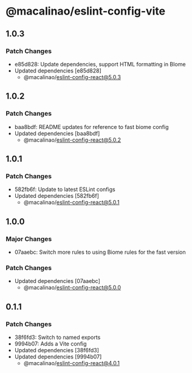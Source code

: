 # @macalinao/eslint-config-vite

## 1.0.3

### Patch Changes

- e85d828: Update dependencies, support HTML formatting in BIome
- Updated dependencies [e85d828]
  - @macalinao/eslint-config-react@5.0.3

## 1.0.2

### Patch Changes

- baa8bdf: README updates for reference to fast biome config
- Updated dependencies [baa8bdf]
  - @macalinao/eslint-config-react@5.0.2

## 1.0.1

### Patch Changes

- 582fb6f: Update to latest ESLint configs
- Updated dependencies [582fb6f]
  - @macalinao/eslint-config-react@5.0.1

## 1.0.0

### Major Changes

- 07aaebc: Switch more rules to using Biome rules for the fast version

### Patch Changes

- Updated dependencies [07aaebc]
  - @macalinao/eslint-config-react@5.0.0

## 0.1.1

### Patch Changes

- 38f6fd3: Switch to named exports
- 9994b07: Adds a Vite config
- Updated dependencies [38f6fd3]
- Updated dependencies [9994b07]
  - @macalinao/eslint-config-react@4.0.1
